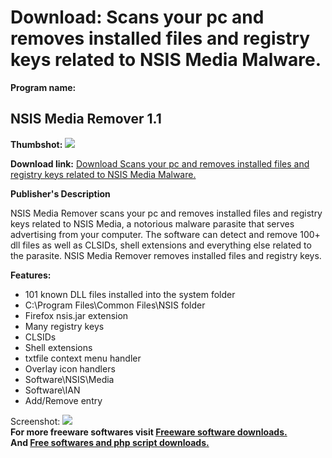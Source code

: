 # Download: Scans your pc and removes installed files and registry keys related to NSIS Media Malware.

**Program name:**

## NSIS Media Remover 1.1

  
**Thumbshot:** ![](http://www.freewarefiles.com/screenshot/nsismediarem_md.gif)   
  
**Download link:** [Download Scans your pc and removes installed files and registry keys related to NSIS Media Malware.](http://freesoftwares.boysofts.com/NSIS-Media-Remover_program_26464.html)  
  


**Publisher's Description**  
  


NSIS Media Remover scans your pc and removes installed files and registry keys related to NSIS Media, a notorious malware parasite that serves advertising from your computer. The software can detect and remove 100+ dll files as well as CLSIDs, shell extensions and everything else related to the parasite. NSIS Media Remover removes installed files and registry keys. 

**Features:**

  * 101 known DLL files installed into the system folder 
  * C:\Program Files\Common Files\NSIS folder 
  * Firefox nsis.jar extension 
  * Many registry keys 
  * CLSIDs 
  * Shell extensions 
  * txtfile context menu handler 
  * Overlay icon handlers 
  * Software\NSIS\Media 
  * Software\IAN 
  * Add/Remove entry 

  
  
Screenshot: ![](http://www.freewarefiles.com/screenshot/nsismediarem.gif)   
**For more freeware softwares visit [Freeware software downloads.](http://freesoftwares.boysofts.com/)**   
**And [Free softwares and php script downloads.](http://www.boysofts.com/)**
